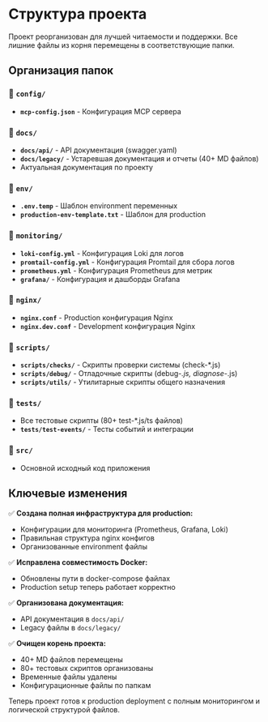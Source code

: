 # Структура проекта

Проект реорганизован для лучшей читаемости и поддержки. Все лишние файлы из корня перемещены в соответствующие папки.

## Организация папок

### 📁 `config/`
- **`mcp-config.json`** - Конфигурация MCP сервера

### 📁 `docs/`
- **`docs/api/`** - API документация (swagger.yaml)
- **`docs/legacy/`** - Устаревшая документация и отчеты (40+ MD файлов)
- Актуальная документация по проекту

### 📁 `env/`
- **`.env.temp`** - Шаблон environment переменных
- **`production-env-template.txt`** - Шаблон для production

### 📁 `monitoring/`
- **`loki-config.yml`** - Конфигурация Loki для логов
- **`promtail-config.yml`** - Конфигурация Promtail для сбора логов
- **`prometheus.yml`** - Конфигурация Prometheus для метрик
- **`grafana/`** - Конфигурация и дашборды Grafana

### 📁 `nginx/`
- **`nginx.conf`** - Production конфигурация Nginx
- **`nginx.dev.conf`** - Development конфигурация Nginx

### 📁 `scripts/`
- **`scripts/checks/`** - Скрипты проверки системы (check-*.js)
- **`scripts/debug/`** - Отладочные скрипты (debug-*.js, diagnose-*.js)
- **`scripts/utils/`** - Утилитарные скрипты общего назначения

### 📁 `tests/`
- Все тестовые скрипты (80+ test-*.js/ts файлов)
- **`tests/test-events/`** - Тесты событий и интеграции

### 📁 `src/`
- Основной исходный код приложения

## Ключевые изменения

✅ **Создана полная инфраструктура для production:**
- Конфигурации для мониторинга (Prometheus, Grafana, Loki)
- Правильная структура nginx конфигов
- Организованные environment файлы

✅ **Исправлена совместимость Docker:**
- Обновлены пути в docker-compose файлах
- Production setup теперь работает корректно

✅ **Организована документация:**
- API документация в `docs/api/`
- Legacy файлы в `docs/legacy/`

✅ **Очищен корень проекта:**
- 40+ MD файлов перемещены
- 80+ тестовых скриптов организованы
- Временные файлы удалены
- Конфигурационные файлы по папкам

Теперь проект готов к production deployment с полным мониторингом и логической структурой файлов.